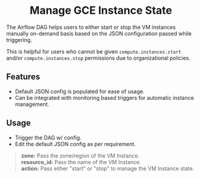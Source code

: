 # <center> Manage GCE Instance State

The Airflow DAG helps users to either start or stop the VM instances manually on-demand basis based on the JSON configuration passed while triggering. 

This is helpful for users who cannot be given `compute.instances.start` and/or `compute.instances.stop` permissions due to organizational policies.

## Features

* Default JSON config is populated for ease of usage.
* Can be integrated with monitoring based triggers for automatic instance management.

## Usage

* Trigger the DAG w/ config.
* Edit the default JSON config as per requirement.
> **zone:** Pass the zone/region of the VM Instance. \
> **resource_id:** Pass the name of the VM Instance. \
> **action:** Pass either "start" or "stop" to manage the VM Instance state.
